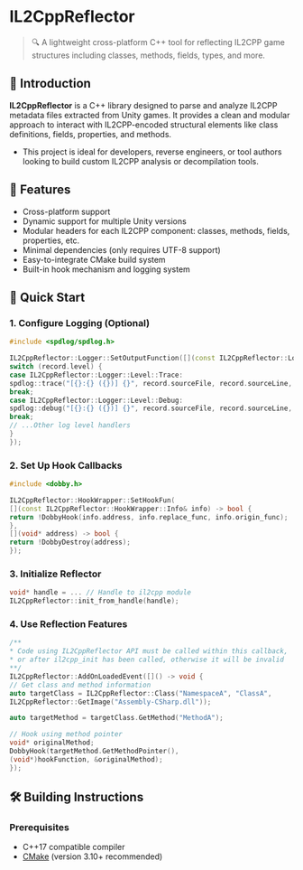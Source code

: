 # IL2CppReflector

> 🔍 A lightweight cross-platform C++ tool for reflecting IL2CPP game structures including classes, methods, fields, types, and more.

## 📌 Introduction

**IL2CppReflector** is a C++ library designed to parse and analyze IL2CPP metadata files extracted from Unity games. It provides a clean and modular approach to interact with IL2CPP-encoded structural elements like class definitions, fields, properties, and methods.

* This project is ideal for developers, reverse engineers, or tool authors looking to build custom IL2CPP analysis or decompilation tools.

## 🧰 Features

- Cross-platform support
- Dynamic support for multiple Unity versions
- Modular headers for each IL2CPP component: classes, methods, fields, properties, etc.
- Minimal dependencies (only requires UTF-8 support)
- Easy-to-integrate CMake build system
- Built-in hook mechanism and logging system

## 🚀 Quick Start

### 1. Configure Logging (Optional)

```cpp
#include <spdlog/spdlog.h>

IL2CppReflector::Logger::SetOutputFunction([](const IL2CppReflector::Logger::Record &record) -> void {
switch (record.level) {
case IL2CppReflector::Logger::Level::Trace:
spdlog::trace("[{}:{} ({})] {}", record.sourceFile, record.sourceLine, record.sourceFunction, record.message);
break;
case IL2CppReflector::Logger::Level::Debug:
spdlog::debug("[{}:{} ({})] {}", record.sourceFile, record.sourceLine, record.sourceFunction, record.message);
break;
// ...Other log level handlers
}
});
```

### 2. Set Up Hook Callbacks

```cpp
#include <dobby.h>

IL2CppReflector::HookWrapper::SetHookFun(
[](const IL2CppReflector::HookWrapper::Info& info) -> bool {
return !DobbyHook(info.address, info.replace_func, info.origin_func);
},
[](void* address) -> bool {
return !DobbyDestroy(address);
});
```

### 3. Initialize Reflector

```cpp
void* handle = ... // Handle to il2cpp module
IL2CppReflector::init_from_handle(handle);
```

### 4. Use Reflection Features

```cpp
/**
* Code using IL2CppReflector API must be called within this callback,
* or after il2cpp_init has been called, otherwise it will be invalid
**/
IL2CppReflector::AddOnLoadedEvent([]() -> void {
// Get class and method information
auto targetClass = IL2CppReflector::Class("NamespaceA", "ClassA",
IL2CppReflector::GetImage("Assembly-CSharp.dll"));

auto targetMethod = targetClass.GetMethod("MethodA");

// Hook using method pointer
void* originalMethod;
DobbyHook(targetMethod.GetMethodPointer(),
(void*)hookFunction, &originalMethod);
});
```

## 🛠️ Building Instructions

### Prerequisites

- C++17 compatible compiler
- [CMake](https://cmake.org/) (version 3.10+ recommended)